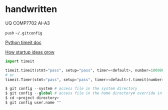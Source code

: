 handwritten
===========

UQ COMP7702 AI-A3

`push` `~/.gitconfig`

[Python timeit doc](https://docs.python.org/2/library/timeit.html)


[How startup ideas grow](http://paulgraham.com/startupideas.html)

```python
import timeit

timeit.timeit(stmt="pass", setup="pass", timer=<default>, number=1000000)
# or
timeit.Timer(stmt="pass", setup="pass", timer=<default>).timeit(number=1000000)
```

```python
$ git config --system # access file in the system directory
$ git config --global # access file in the home directory# override in individual repo
$ cd <project directory>
$ git config user.name ""
```
